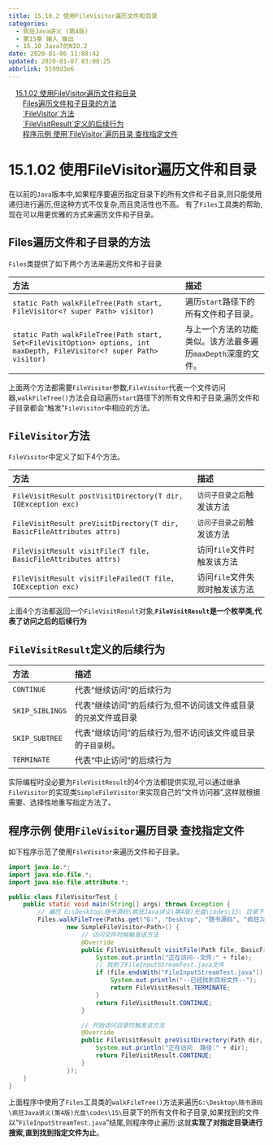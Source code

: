```yaml
---
title: 15.10.2 使用FileVisitor遍历文件和目录
categories: 
  - 疯狂Java讲义 (第4版)
  - 第15章 输入_输出
  - 15.10 Java7的NIO.2
date: 2020-01-06 11:08:42
updated: 2020-01-07 03:00:25
abbrlink: 5599d3e6
---
```

<div id='my_toc'><a href="/JavaReadingNotes/5599d3e6/#15-1-02-使用FileVisitor遍历文件和目录" class="header_1">15.1.02 使用FileVisitor遍历文件和目录</a>&nbsp;<br><a href="/JavaReadingNotes/5599d3e6/#Files遍历文件和子目录的方法" class="header_2">Files遍历文件和子目录的方法</a>&nbsp;<br><a href="/JavaReadingNotes/5599d3e6/#-FileVisitor-方法" class="header_2">`FileVisitor`方法</a>&nbsp;<br><a href="/JavaReadingNotes/5599d3e6/#-FileVisitResult-定义的后续行为" class="header_2">`FileVisitResult`定义的后续行为</a>&nbsp;<br><a href="/JavaReadingNotes/5599d3e6/#程序示例-使用-FileVisitor-遍历目录-查找指定文件" class="header_2">程序示例 使用`FileVisitor`遍历目录 查找指定文件</a>&nbsp;<br></div>
<style>.header_1{margin-left: 1em;}.header_2{margin-left: 2em;}.header_3{margin-left: 3em;}.header_4{margin-left: 4em;}.header_5{margin-left: 5em;}.header_6{margin-left: 6em;}</style>
<!--more-->
<script>if (navigator.platform.search('arm')==-1){document.getElementById('my_toc').style.display = 'none';}var e,p = document.getElementsByTagName('p');while (p.length>0) {e = p[0];e.parentElement.removeChild(e);}</script>

<!--end-->
# 15.1.02 使用FileVisitor遍历文件和目录
在以前的`Java`版本中,如果程序要遍历指定目录下的所有文件和子目录,则只能使用递归进行遍历,但这种方式不仅复杂,而且灵活性也不高。
有了`Files`工具类的帮助,现在可以用更优雅的方式来遍历文件和子目录。
## Files遍历文件和子目录的方法
`Files`类提供了如下两个方法来遍历文件和子目录

|方法|描述|
|:--|:--|
|`static Path walkFileTree(Path start, FileVisitor<? super Path> visitor)`|遍历`start`路径下的所有文件和子目录。|
|`static Path walkFileTree(Path start, Set<FileVisitOption> options, int maxDepth, FileVisitor<? super Path> visitor)`|与上一个方法的功能类似。该方法最多遍历`maxDepth`深度的文件。|

上面两个方法都需要`FileVisitor`参数,`FileVisitor`代表一个文件访问器,`walkFileTree()`方法会自动遍历`start`路径下的所有文件和子目录,遍历文件和子目录都会“触发”`FileVisitor`中相应的方法。

## `FileVisitor`方法
`FileVisitor`中定义了如下4个方法。

|方法|描述|
|:--|:--|
|`FileVisitResult postVisitDirectory(T dir, IOException exc)`|`访问子目录之后`触发该方法|
|`FileVisitResult preVisitDirectory(T dir, BasicFileAttributes attrs)`|`访问子目录之前`触发该方法|
|`FileVisitResult visitFile(T file, BasicFileAttributes attrs)`|访问`file`文件时触发该方法|
|`FileVisitResult visitFileFailed(T file, IOException exc)`|访问`file`文件失败时触发该方法|

上面4个方法都返回一个`FileVisitResult`对象,**`FileVisitResult`是一个枚举类,代表了访问之后的后续行为**

## `FileVisitResult`定义的后续行为

|方法|描述|
|:--|:--|
|`CONTINUE`|代表“继续访问”的后续行为|
|`SKIP_SIBLINGS`|代表“继续访问”的后续行为,但不访问该文件或目录的`兄弟`文件或目录|
|`SKIP_SUBTREE`|代表“继续访问”的后续行为,但不访问该文件或目录的`子目录`树。|
|`TERMINATE`|代表“中止访问”的后续行为|

实际编程时没必要为`FileVisitResult`的4个方法都提供实现,可以通过继承`FileVisitor`的实现类`SimpleFileVisitor`来实现自己的“文件访问器”,这样就根据需要、选择性地重写指定方法了。
## 程序示例 使用`FileVisitor`遍历目录 查找指定文件
如下程序示范了使用`FileVisitor`来遍历文件和子目录。
```java
import java.io.*;
import java.nio.file.*;
import java.nio.file.attribute.*;

public class FileVisitorTest {
    public static void main(String[] args) throws Exception {
        // 遍历 G:\Desktop\随书源码\疯狂Java讲义(第4版)光盘\codes\15\ 目录下的所有文件和子目录
        Files.walkFileTree(Paths.get("G:", "Desktop", "随书源码", "疯狂Java讲义(第4版)光盘", "codes", "15"),
                new SimpleFileVisitor<Path>() {
                    // 访问文件时候触发该方法
                    @Override
                    public FileVisitResult visitFile(Path file, BasicFileAttributes attrs) throws IOException {
                        System.out.println("正在访问--文件:" + file);
                        // 找到了FileInputStreamTest.java文件
                        if (file.endsWith("FileInputStreamTest.java")) {
                            System.out.println("--已经找到目标文件--");
                            return FileVisitResult.TERMINATE;
                        }
                        return FileVisitResult.CONTINUE;
                    }

                    // 开始访问目录时触发该方法
                    @Override
                    public FileVisitResult preVisitDirectory(Path dir, BasicFileAttributes attrs) throws IOException {
                        System.out.println("正在访问  路径:" + dir);
                        return FileVisitResult.CONTINUE;
                    }
                });
    }
}
```
上面程序中使用了`Files`工具类的`walkFileTree()`方法来遍历`G:\Desktop\随书源码\疯狂Java讲义(第4版)光盘\codes\15\`目录下的所有文件和子目录,如果找到的文件以“`FileInputStreamTest.java`”结尾,则程序停止遍历:这就**实现了对指定目录进行搜索,直到找到指定文件为止**。
